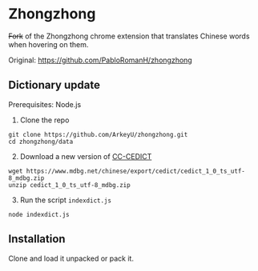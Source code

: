 # Zhongzhong

~~Fork~~ of the Zhongzhong chrome extension that translates Chinese words when hovering on them.

Original: https://github.com/PabloRomanH/zhongzhong

## Dictionary update

Prerequisites: Node.js

1. Clone the repo

```shell
git clone https://github.com/ArkeyU/zhongzhong.git
cd zhongzhong/data
```

2. Download a new version of [CC-CEDICT](https://www.mdbg.net/chinese/dictionary?page=cc-cedict)

```shell
wget https://www.mdbg.net/chinese/export/cedict/cedict_1_0_ts_utf-8_mdbg.zip 
unzip cedict_1_0_ts_utf-8_mdbg.zip
```

3. Run the script `indexdict.js`

```shell
node indexdict.js
```

## Installation
Clone and load it unpacked or pack it.

